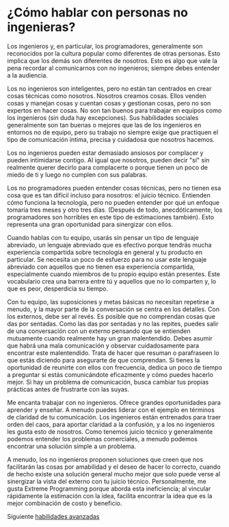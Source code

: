 # ¿Cómo hablar con personas no ingenieras?
[//]: # (Version:1.0.0)
Los ingenieros y, en particular, los programadores, generalmente son reconocidos por la cultura popular como diferentes de otras personas. Esto implica que los demás son diferentes de nosotros. Esto es algo que vale la pena recordar al comunicarnos con no ingenieros; siempre debes entender a la audiencia.

Los no ingenieros son inteligentes, pero no están tan centrados en crear cosas técnicas como nosotros. Nosotros creamos cosas. Ellos venden cosas y manejan cosas y cuentan cosas y gestionan cosas, pero no son expertos en hacer cosas. No son tan buenos para trabajar en equipos como los ingenieros (sin duda hay excepciones). Sus habilidades sociales generalmente son tan buenas o mejores que las de los ingenieros en entornos no de equipo, pero su trabajo no siempre exige que practiquen el tipo de comunicación íntima, precisa y cuidadosa que nosotros hacemos.

Los no ingenieros pueden estar demasiado ansiosos por complacer y pueden intimidarse contigo. Al igual que nosotros, pueden decir "sí" sin realmente querer decirlo para complacerte o porque tienen un poco de miedo de ti y luego no cumplen con sus palabras.

Los no programadores pueden entender cosas técnicas, pero no tienen esa cosa que es tan difícil incluso para nosotros: el juicio técnico. Entienden cómo funciona la tecnología, pero no pueden entender por qué un enfoque tomaría tres meses y otro tres días. (Después de todo, anecdóticamente, los programadores son horribles en este tipo de estimaciones también). Esto representa una gran oportunidad para sinergizar con ellos.

Cuando hablas con tu equipo, usarás sin pensar un tipo de lenguaje abreviado, un lenguaje abreviado que es efectivo porque tendrás mucha experiencia compartida sobre tecnología en general y tu producto en particular. Se necesita un poco de esfuerzo para no usar este lenguaje abreviado con aquellos que no tienen esa experiencia compartida, especialmente cuando miembros de tu propio equipo están presentes. Este vocabulario crea una barrera entre tú y aquellos que no lo comparten y, lo que es peor, desperdicia su tiempo.

Con tu equipo, las suposiciones y metas básicas no necesitan repetirse a menudo, y la mayor parte de la conversación se centra en los detalles. Con los externos, debe ser al revés. Es posible que no comprendan cosas que das por sentadas. Como las das por sentadas y no las repites, puedes salir de una conversación con un externo pensando que se entienden mutuamente cuando realmente hay un gran malentendido. Debes asumir que habrá una mala comunicación y observar cuidadosamente para encontrar este malentendido. Trata de hacer que resuman o parafraseen lo que estás diciendo para asegurarte de que comprendan. Si tienes la oportunidad de reunirte con ellos con frecuencia, dedica un poco de tiempo a preguntar si estás comunicándote eficazmente y cómo puedes hacerlo mejor. Si hay un problema de comunicación, busca cambiar tus propias prácticas antes de frustrarte con las suyas.

Me encanta trabajar con no ingenieros. Ofrece grandes oportunidades para aprender y enseñar. A menudo puedes liderar con el ejemplo en términos de claridad de tu comunicación. Los ingenieros están entrenados para traer orden del caos, para aportar claridad a la confusión, y a los no ingenieros les gusta esto de nosotros. Como tenemos juicio técnico y generalmente podemos entender los problemas comerciales, a menudo podemos encontrar una solución simple a un problema.

A menudo, los no ingenieros proponen soluciones que creen que nos facilitarán las cosas por amabilidad y el deseo de hacer lo correcto, cuando de hecho existe una solución general mucho mejor que solo puede verse al sinergizar la vista del externo con tu juicio técnico. Personalmente, me gusta Extreme Programming porque aborda esta ineficiencia; al vincular rápidamente la estimación con la idea, facilita encontrar la idea que es la mejor combinación de costo y beneficio.

Siguiente [habilidades avanzadas](../../3-Advanced)
